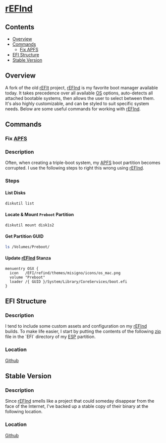 # [rEFInd](http://www.rodsbooks.com/refind/)

## Contents
- [Overview](#overview)
- [Commands](#commands)
  - [Fix APFS](#fix-apfs)
- [EFI Structure](#efi-structure)
- [Stable Version](#stable-version)

## Overview
A fork of the old [rEFIt](http://refit.sourceforge.net/) project, [rEFInd](http://www.rodsbooks.com/refind/) is my favorite boot manager available today. It takes precedence over all available [OS](https://en.wikipedia.org/wiki/Operating_system) options, auto-detects all attached bootable systems, then allows the user to select between them. It's also highly customizable, and can be styled to suit specific system needs. Below are some useful commands for working with [rEFInd](http://www.rodsbooks.com/refind/).

## Commands

### Fix [APFS](https://en.wikipedia.org/wiki/Apple_File_System)

### Description
Often, when creating a triple-boot system, my [APFS](https://en.wikipedia.org/wiki/Apple_File_System) boot partition becomes corrupted. I use the following steps to right this wrong using [rEFInd](http://www.rodsbooks.com/refind/).

### Steps

#### List Disks
```bash
diskutil list
```

#### Locate & Mount `Preboot` Partition
```bash
diskutil mount disk1s2
```

#### Get Partition GUID
```bash
ls /Volumes/Preboot/
```

#### Update [rEFInd](http://www.rodsbooks.com/refind/) Stanza
```
menuentry OSX {
  icon   /EFI/refind/themes/misigno/icons/os_mac.png
  volume "Preboot"
  loader /{ GUID }/System/Library/CoreServices/boot.efi
}
```

## EFI Structure

### Description
I tend to include some custom assets and configuration on my [rEFInd](http://www.rodsbooks.com/refind/) builds. To make life easier, I start by putting the contents of the following [zip](https://en.wikipedia.org/wiki/Zip_(file_format)) file in the `EFI` directory of my [ESP](https://en.wikipedia.org/wiki/EFI_system_partition) partition.

### Location
[Github](https://github.com/efournier92/Notes/blob/master/Refind/EFI.zip)

## Stable Version

### Description
Since [rEFInd](http://www.rodsbooks.com/refind/) smells like a project that could someday disappear from the face of the Internet, I've backed up a stable copy of their binary at the following location.

### Location
[Github](https://github.com/efournier92/Notes/blob/master/Refind/refind-bin-0.11.2.zip)

